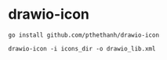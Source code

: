 # drawio-icon

```shell
go install github.com/pthethanh/drawio-icon

drawio-icon -i icons_dir -o drawio_lib.xml

```